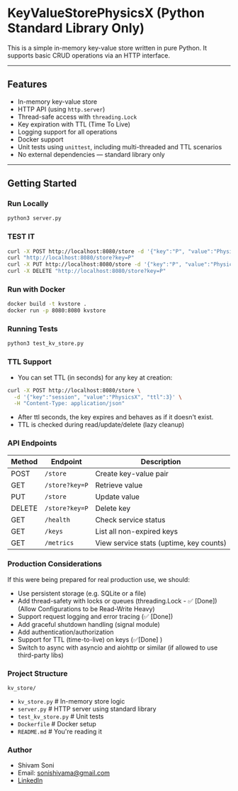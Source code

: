 # KeyValueStorePhysicsX (Python Standard Library Only)

This is a simple in-memory key-value store written in pure Python. It supports basic CRUD operations via an HTTP interface.

---

## Features

- In-memory key-value store
- HTTP API (using `http.server`)
- Thread-safe access with `threading.Lock`
- Key expiration with TTL (Time To Live)
- Logging support for all operations
- Docker support
- Unit tests using `unittest`, including multi-threaded and TTL scenarios
- No external dependencies — standard library only

---

## Getting Started

### Run Locally

```bash
python3 server.py
```

### TEST IT
```bash
curl -X POST http://localhost:8080/store -d '{"key":"P", "value":"PhysicsX"}' -H "Content-Type: application/json"
curl "http://localhost:8080/store?key=P"
curl -X PUT http://localhost:8080/store -d '{"key":"P", "value":"PhysicsXKeyValueStore"}' -H "Content-Type: application/json"
curl -X DELETE "http://localhost:8080/store?key=P"
```

### Run with Docker
```bash
docker build -t kvstore .
docker run -p 8080:8080 kvstore
```

### Running Tests
```bash
python3 test_kv_store.py
```

### TTL Support
- You can set TTL (in seconds) for any key at creation:
```bash
curl -X POST http://localhost:8080/store \
  -d '{"key":"session", "value":"PhysicsX", "ttl":3}' \
  -H "Content-Type: application/json"
```
- After ttl seconds, the key expires and behaves as if it doesn't exist.
- TTL is checked during read/update/delete (lazy cleanup)


### API Endpoints
| Method | Endpoint         | Description           |
| ------ | ---------------- | --------------------- |
| POST   | `/store`         | Create key-value pair |
| GET    | `/store?key=P` | Retrieve value        |
| PUT    | `/store`         | Update value          |
| DELETE | `/store?key=P` | Delete key            |
| GET    | `/health`         | Check service status   |
| GET    | `/keys`           | List all non-expired keys |
| GET    | `/metrics`        | View service stats (uptime, key counts) |

### Production Considerations
If this were being prepared for real production use, we should:
- Use persistent storage (e.g. SQLite or a file)
- Add thread-safety with locks or queues (threading.Lock - ✅ [Done]) (Allow Configurations to be Read-Write Heavy)
- Support request logging and error tracing (✅ [Done])
- Add graceful shutdown handling (signal module)
- Add authentication/authorization
- Support for TTL (time-to-live) on keys (✅[Done] )
- Switch to async with asyncio and aiohttp or similar (if allowed to use third-party libs)

### Project Structure
`kv_store/`
 - `kv_store.py`          # In-memory store logic
 - `server.py`            # HTTP server using standard library
 - `test_kv_store.py`     # Unit tests
 - `Dockerfile`           # Docker setup
 - `README.md`           # You're reading it

### Author
- Shivam Soni
- Email: sonishivama@gmail.com
- [LinkedIn](https://linkedin.com/in/sonishivama)